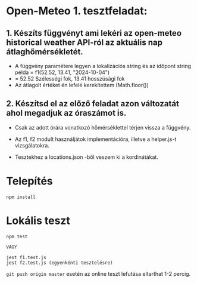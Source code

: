 # Open-Meteo 1. tesztfeladat:
## 1. Készíts függvényt ami lekéri az open-meteo historical weather API-ról az aktuális nap átlaghőmérsékletét.
- A függvény paramétere legyen a lokalizációs string és az időpont string
példa = f1(52.52, 13.41, "2024-10-04")
- = 52.52 Szélességi fok, 13.41 hosszúsági fok
- Az átlagolt értéket én lefelé kerekítettem (Math.floor())

## 2. Készítsd el az előző feladat azon változatát ahol megadjuk az óraszámot is.
- Csak az adott órára vonatkozó hőmérséklettel térjen vissza a függvény.

- Az f1, f2 modult használjátok implementációra, illetve a helper.js-t vizsgálatokra.
- Tesztekhez a locations.json -ből veszem ki a kordinátákat.
# Telepítés
    npm install

# Lokális teszt
    npm test

    VAGY

    jest f1.test.js
    jest f2.test.js (egyenkénti tesztelésre)

`git push origin master` esetén az online teszt lefutása eltarthat 1-2 percig.